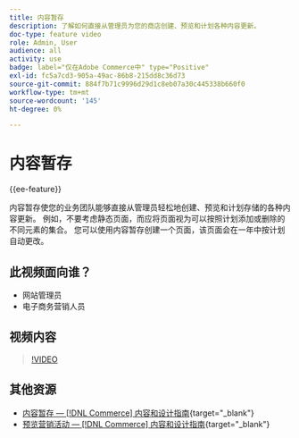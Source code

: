 ```yaml
---
title: 内容暂存
description: 了解如何直接从管理员为您的商店创建、预览和计划各种内容更新。
doc-type: feature video
role: Admin, User
audience: all
activity: use
badge: label="仅在Adobe Commerce中" type="Positive"
exl-id: fc5a7cd3-905a-49ac-86b8-215dd8c36d73
source-git-commit: 884f7b71c9996d29d1c8eb07a30c445338b660f0
workflow-type: tm+mt
source-wordcount: '145'
ht-degree: 0%

---
```


# 内容暂存

{{ee-feature}}

内容暂存使您的业务团队能够直接从管理员轻松地创建、预览和计划存储的各种内容更新。 例如，不要考虑静态页面，而应将页面视为可以按照计划添加或删除的不同元素的集合。 您可以使用内容暂存创建一个页面，该页面会在一年中按计划自动更改。

## 此视频面向谁？

- 网站管理员
- 电子商务营销人员

## 视频内容

>[!VIDEO](https://video.tv.adobe.com/v/343784?quality=12&learn=on)

## 其他资源

- [内容暂存 —  [!DNL Commerce] 内容和设计指南](https://experienceleague.adobe.com/docs/commerce-admin/content-design/staging/content-staging.html){target="_blank"}
- [预览营销活动 —  [!DNL Commerce] 内容和设计指南](https://experienceleague.adobe.com/docs/commerce-admin/content-design/staging/content-staging-preview.html){target="_blank"}
